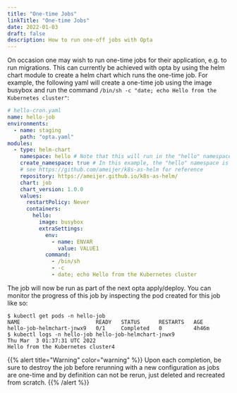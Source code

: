 ```yaml
---
title: "One-time Jobs"
linkTitle: "One-time Jobs"
date: 2022-01-03
draft: false
description: How to run one-off jobs with Opta
---
```


On occasion one may wish to run one-time jobs for their application, e.g. to run migrations. This can currently be 
achieved with opta by using the helm chart module to create a helm chart which runs the one-time job.  For example,
the following yaml will create a one-time job using the image busybox and run the command 
`/bin/sh -c "date; echo Hello from the Kubernetes cluster"`:

```yaml
# hello-cron.yaml
name: hello-job
environments:
  - name: staging
    path: "opta.yaml"
modules:
  - type: helm-chart
    namespace: hello # Note that this will run in the "hello" namespace
    create_namespace: true # In this example, the "hello" namespace is not pre-existing so we must create it.
    # see https://github.com/ameijer/k8s-as-helm for reference
    repository: https://ameijer.github.io/k8s-as-helm/
    chart: job
    chart_version: 1.0.0
    values:
      restartPolicy: Never
      containers:
        hello:
          image: busybox
          extraSettings:
            env:
              - name: ENVAR
                value: VALUE1
            command:
              - /bin/sh
              - -c
              - date; echo Hello from the Kubernetes cluster
```

The job will now be run as part of the next opta apply/deploy.
You can monitor the progress of this job by inspecting the pod created for this job like so:

```shell
$ kubectl get pods -n hello-job
NAME                        READY   STATUS      RESTARTS   AGE
hello-job-helmchart-jnwx9   0/1     Completed   0          4h46m
$ kubectl logs -n hello-job hello-job-helmchart-jnwx9
Thu Mar  3 01:37:31 UTC 2022
Hello from the Kubernetes cluster4
```

{{% alert title="Warning" color="warning" %}}
Upon each completion, be sure to destroy the job before rerunning with a new configuration as jobs are one-time
and by definition can not be rerun, just deleted and recreated from scratch.
{{% /alert %}}
